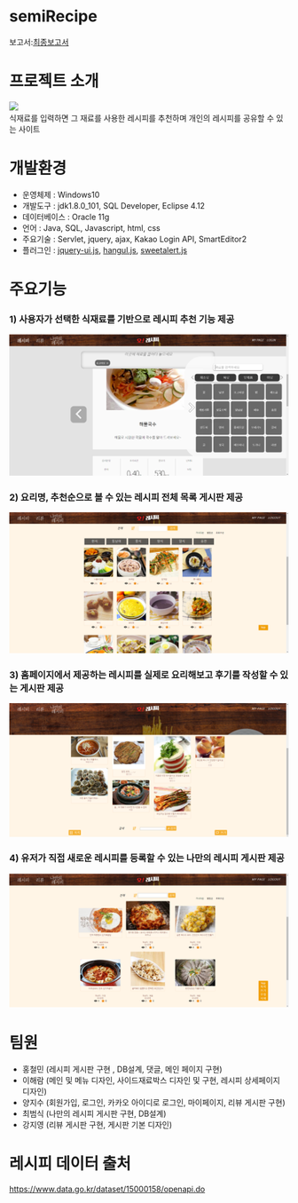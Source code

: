 # semiRecipe
보고서:[최종보고서](https://github.com/Hong1008/semiRecipe/tree/master/report)
# 프로젝트 소개
<img src="/gitImg/home.PNG"/><br/>
식재료를 입력하면 그 재료를 사용한 레시피를 추천하며 개인의 레시피를 공유할 수 있는 사이트
# 개발환경
- 운영체제 : Windows10
- 개발도구 : jdk1.8.0_101, SQL Developer, Eclipse 4.12
- 데이터베이스 : Oracle 11g
- 언어 : Java, SQL, Javascript, html, css
- 주요기술 : Servlet, jquery, ajax, Kakao Login API, SmartEditor2
- 플러그인 : [jquery-ui.js](https://jqueryui.com/draggable/), [hangul.js](https://github.com/e-/Hangul.js/), [sweetalert.js](https://sweetalert.js.org/)

# 주요기능
### 1) 사용자가 선택한 식재료를 기반으로 레시피 추천 기능 제공
<img src="/gitImg/레시피 추천기능.PNG"/><br/>

### 2) 요리명, 추천순으로 볼 수 있는 레시피 전체 목록 게시판 제공

<img src="/gitImg/recipe.PNG"/><br/>

### 3) 홈페이지에서 제공하는 레시피를 실제로 요리해보고 후기를 작성할 수 있는 게시판 제공

<img src="/gitImg/review.PNG"/><br/>

### 4) 유저가 직접 새로운 레시피를 등록할 수 있는 나만의 레시피 게시판 제공

<img src="/gitImg/selfrecipe.PNG"/><br/>

# 팀원

- 홍철민 (레시피 게시판 구현 , DB설계, 댓글, 메인 페이지 구현)
- 이해람 (메인 및 메뉴 디자인, 사이드재료박스 디자인 및 구현, 레시피 상세페이지 디자인)
- 양지수 (회원가입, 로그인, 카카오 아이디로 로그인, 마이페이지, 리뷰 게시판 구현)
- 최범식 (나만의 레시피 게시판 구현, DB설계)
- 강지영 (리뷰 게시판 구현, 게시판 기본 디자인)

# 레시피 데이터 출처
https://www.data.go.kr/dataset/15000158/openapi.do
